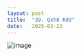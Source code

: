 ```yaml
---
layout: post
title:  "39. Qxh8 Rd3"
date:   2025-02-22
---
```


![image]({{site.url}}/assets/meetup_photos/2025-02-22.jpg)


